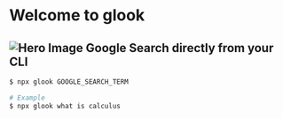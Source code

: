 # Welcome to glook
![Hero Image](https://user-images.githubusercontent.com/65452005/197197909-c19e45b7-c70e-4ee9-b071-85d33be982b8.png)
Google Search directly from your CLI
---

```bash
$ npx glook GOOGLE_SEARCH_TERM

# Example
$ npx glook what is calculus
```
